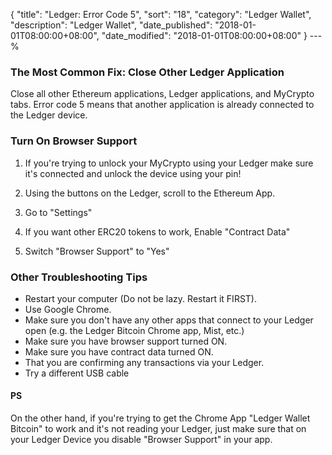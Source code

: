 {
 "title": "Ledger: Error Code 5",
 "sort": "18",
 "category": "Ledger Wallet",
 "description": "Ledger Wallet",
 "date_published": "2018-01-01T08:00:00+08:00",
 "date_modified": "2018-01-01T08:00:00+08:00"
}
---%


### The Most Common Fix: Close Other Ledger Application

Close all other Ethereum applications, Ledger applications, and MyCrypto tabs. Error code 5 means that another application is already connected to the Ledger device.


### Turn On Browser Support

1. If you're trying to unlock your MyCrypto using your Ledger make sure it's connected and unlock the device using your pin!

2. Using the buttons on the Ledger, scroll to the Ethereum App.

3. Go to "Settings"

4. If you want other ERC20 tokens to work, Enable "Contract Data"

5. Switch "Browser Support" to "Yes"

### Other Troubleshooting Tips

*   Restart your computer (Do not be lazy. Restart it FIRST).
*   Use Google Chrome.
*   Make sure you don't have any other apps that connect to your Ledger open (e.g. the Ledger Bitcoin Chrome app, Mist, etc.)
*   Make sure you have browser support turned ON.
*   Make sure you have contract data turned ON.
*   That you are confirming any transactions via your Ledger.
*   Try a different USB cable


#### PS

On the other hand, if you're trying to get the Chrome App "Ledger Wallet Bitcoin" to work and it's not reading your Ledger, just make sure that on your Ledger Device you disable "Browser Support" in your app.
